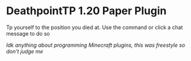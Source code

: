 # DeathpointTP 1.20 Paper Plugin

Tp yourself to the position you died at. Use the command or click a chat message to do so

*Idk anything about programming Minecraft plugins, this was freestyle so don't judge me*
